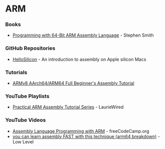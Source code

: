 # ARM

### Books

* [Programming with 64-Bit ARM Assembly Language](https://link.springer.com/book/10.1007/978-1-4842-5881-1) - Stephen Smith

### GitHub Repositories

* [HelloSilicon](https://github.com/below/HelloSilicon) - An introduction to assembly on Apple silicon Macs

### Tutorials

* [ARMv8 AArch64/ARM64 Full Beginner's Assembly Tutorial](https://mariokartwii.com/armv8/)

### YouTube Playlists

* [Practical ARM Assembly Tutorial Series](https://www.youtube.com/playlist?list=PLn_It163He32Ujm-l_czgEBhbJjOUgFhg) - LaurieWired

### YouTube Videos

* [Assembly Language Programming with ARM](https://www.youtube.com/watch?v=gfmRrPjnEw4) - freeCodeCamp.org
* [you can learn assembly FAST with this technique (arm64 breakdown)](https://www.youtube.com/watch?v=vhyettT7sdA) - Low Level
